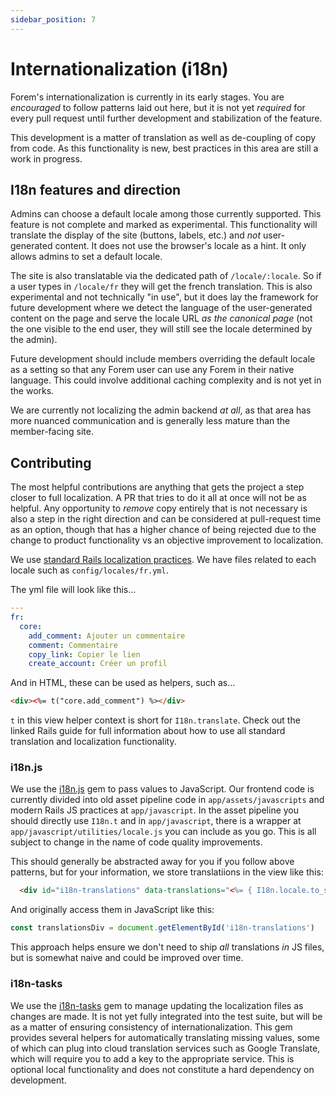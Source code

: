 ```yaml
---
sidebar_position: 7
---
```


# Internationalization (i18n)

Forem's internationalization is currently in its early stages. You are *encouraged* to follow patterns laid out here, but it is not yet *required* for every pull request until further development and stabilization of the feature.

This development is a matter of translation as well as de-coupling of copy from code. As this functionality is new, best practices in this area are still a work in progress.

## I18n features and direction

Admins can choose a default locale among those currently supported. This feature is not complete and marked as experimental. This functionality will translate the display of the site (buttons, labels, etc.) and *not* user-generated content. It does not use the browser's locale as a hint. It only allows admins to set a default locale.

The site is also translatable via the dedicated path of `/locale/:locale`. So if a user types in `/locale/fr` they will get the french translation. This is also experimental and not technically "in use", but it does lay the framework for future development where we detect the language of the user-generated content on the page and serve the locale URL _as the canonical page_ (not the one visible to the end user, they will still see the locale determined by the admin).

Future development should include members overriding the default locale as a setting so that any Forem user can use any Forem in their native language. This could involve additional caching complexity and is not yet in the works.

We are currently not localizing the admin backend _at all_, as that area has more nuanced communication and is generally less mature than the member-facing site.

## Contributing

The most helpful contributions are anything that gets the project a step closer to full localization. A PR that tries to do it all at once will not be as helpful. Any opportunity to _remove_ copy entirely that is not necessary is also a step in the right direction and can be considered at pull-request time as an option, though that has a higher chance of being rejected due to the change to product functionality vs an objective improvement to localization.

We use [standard Rails localization practices](https://guides.rubyonrails.org/i18n.html). We have files related to each locale such as `config/locales/fr.yml`.

The yml file will look like this...

```yml
---
fr:
  core:
    add_comment: Ajouter un commentaire
    comment: Commentaire
    copy_link: Copier le lien
    create_account: Créer un profil
```

And in HTML, these can be used as helpers, such as...

```html
<div><%= t("core.add_comment") %></div>
```

`t` in this view helper context is short for `I18n.translate`. Check out the linked Rails guide for full information about how to use all standard translation and localization functionality.

### i18n.js

We use the [i18n.js](https://github.com/fnando/i18n-js) gem to pass values to JavaScript. Our frontend code is currently divided into old asset pipeline code in `app/assets/javascripts` and modern Rails JS practices at `app/javascript`. In the asset pipeline you should directly use `I18n.t` and in `app/javascript`, there is a wrapper at `app/javascript/utilities/locale.js` you can include as you go. This is all subject to change in the name of code quality improvements.

This should generally be abstracted away for you if you follow above patterns, but for your information, we store translatiions in the view like this:

```html
  <div id="i18n-translations" data-translations="<%= { I18n.locale.to_sym => { core: I18n::JS.translations[I18n.locale.to_sym][:core] } }.to_json %>"></div>
```

And originally access them in JavaScript like this:

```js
const translationsDiv = document.getElementById('i18n-translations')
```

This approach helps ensure we don't need to ship _all_ translations _in_ JS files, but is somewhat naive and could be improved over time.

### i18n-tasks

We use the [i18n-tasks](https://github.com/glebm/i18n-tasks) gem to manage updating the localization files as changes are made. It is not yet fully integrated into the test suite, but will be as a matter of ensuring consistency of internationalization. This gem provides several helpers for automatically translating missing values, some of which can plug into cloud translation services such as Google Translate, which will require you to add a key to the appropriate service. This is optional local functionality and does not constitute a hard dependency on development.